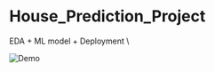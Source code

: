 # House_Prediction_Project
EDA + ML model + Deployment \

![Demo](https://user-images.githubusercontent.com/73791044/120206056-00ef5800-c22b-11eb-95ab-d4799ec4418e.PNG)

